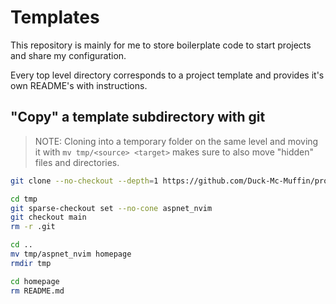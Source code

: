 # Templates

This repository is mainly for me to store boilerplate code to start projects and share my configuration.

Every top level directory corresponds to a project template and provides it's own README's with instructions.

## "Copy" a template subdirectory with git

> NOTE: Cloning into a temporary folder on the same level and moving it with `mv tmp/<source> <target>` makes sure to also move "hidden" files and directories.

```bash
git clone --no-checkout --depth=1 https://github.com/Duck-Mc-Muffin/project_templates.git tmp

cd tmp
git sparse-checkout set --no-cone aspnet_nvim
git checkout main
rm -r .git

cd ..
mv tmp/aspnet_nvim homepage
rmdir tmp

cd homepage
rm README.md
```
